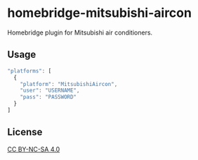 # homebridge-mitsubishi-aircon

Homebridge plugin for Mitsubishi air conditioners.

## Usage

```js
"platforms": [
  {
    "platform": "MitsubishiAircon",
    "user": "USERNAME",
    "pass": "PASSWORD"
  }
]
```

## License

[CC BY-NC-SA 4.0](https://creativecommons.org/licenses/by-nc-sa/4.0/)
